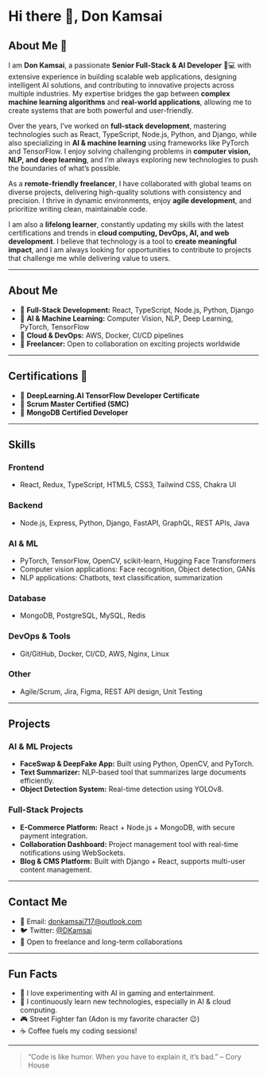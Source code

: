 # Hi there 👋, Don Kamsai

## About Me 🌟

I am **Don Kamsai**, a passionate **Senior Full-Stack & AI Developer** 🤖💻 with extensive experience in building scalable web applications, designing intelligent AI solutions, and contributing to innovative projects across multiple industries. My expertise bridges the gap between **complex machine learning algorithms** and **real-world applications**, allowing me to create systems that are both powerful and user-friendly.  

Over the years, I’ve worked on **full-stack development**, mastering technologies such as React, TypeScript, Node.js, Python, and Django, while also specializing in **AI & machine learning** using frameworks like PyTorch and TensorFlow. I enjoy solving challenging problems in **computer vision, NLP, and deep learning**, and I’m always exploring new technologies to push the boundaries of what’s possible.  

As a **remote-friendly freelancer**, I have collaborated with global teams on diverse projects, delivering high-quality solutions with consistency and precision. I thrive in dynamic environments, enjoy **agile development**, and prioritize writing clean, maintainable code.  

I am also a **lifelong learner**, constantly updating my skills with the latest certifications and trends in **cloud computing, DevOps, AI, and web development**. I believe that technology is a tool to **create meaningful impact**, and I am always looking for opportunities to contribute to projects that challenge me while delivering value to users.  

---

## About Me

- 🔹 **Full-Stack Development:** React, TypeScript, Node.js, Python, Django  
- 🔹 **AI & Machine Learning:** Computer Vision, NLP, Deep Learning, PyTorch, TensorFlow  
- 🔹 **Cloud & DevOps:** AWS, Docker, CI/CD pipelines  
- 🔹 **Freelancer:** Open to collaboration on exciting projects worldwide  

---

## Certifications 📜

- 🏅 **DeepLearning.AI TensorFlow Developer Certificate**  
- 🏅 **Scrum Master Certified (SMC)**  
- 🏅 **MongoDB Certified Developer**  

---

## Skills

### Frontend
- React, Redux, TypeScript, HTML5, CSS3, Tailwind CSS, Chakra UI

### Backend
- Node.js, Express, Python, Django, FastAPI, GraphQL, REST APIs, Java

### AI & ML
- PyTorch, TensorFlow, OpenCV, scikit-learn, Hugging Face Transformers
- Computer vision applications: Face recognition, Object detection, GANs
- NLP applications: Chatbots, text classification, summarization

### Database
- MongoDB, PostgreSQL, MySQL, Redis

### DevOps & Tools
- Git/GitHub, Docker, CI/CD, AWS, Nginx, Linux

### Other
- Agile/Scrum, Jira, Figma, REST API design, Unit Testing

---

## Projects

### AI & ML Projects
- **FaceSwap & DeepFake App:** Built using Python, OpenCV, and PyTorch.  
- **Text Summarizer:** NLP-based tool that summarizes large documents efficiently.  
- **Object Detection System:** Real-time detection using YOLOv8.

### Full-Stack Projects
- **E-Commerce Platform:** React + Node.js + MongoDB, with secure payment integration.  
- **Collaboration Dashboard:** Project management tool with real-time notifications using WebSockets.  
- **Blog & CMS Platform:** Built with Django + React, supports multi-user content management.  

---

## Contact Me

- 📧 Email: [donkamsai717@outlook.com](mailto:donkamsai717@outlook.com)  
- 🐦 Twitter: [@DKamsai](https://twitter.com/DKamsai)  
- 💬 Open to freelance and long-term collaborations  

---

## Fun Facts

- 🚀 I love experimenting with AI in gaming and entertainment.  
- 🌱 I continuously learn new technologies, especially in AI & cloud computing.  
- 🎮 Street Fighter fan (Adon is my favorite character 😉)  
- ☕ Coffee fuels my coding sessions!  

---

> “Code is like humor. When you have to explain it, it’s bad.” – Cory House

